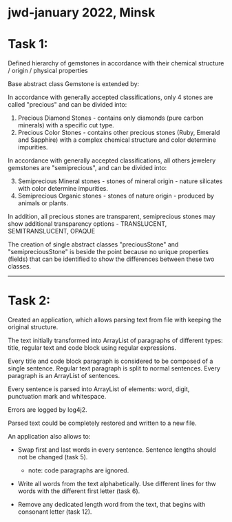 # jwd-january 2022, Minsk
# Task 1:

Defined hierarchy of gemstones in accordance with their chemical structure / origin / physical properties

Base abstract class Gemstone is extended by:

In accordance with generally accepted classifications, only 4 stones are called "precious" and can be divided into:

1. Precious Diamond Stones - contains only diamonds (pure carbon minerals) with a specific cut type.
2. Precious Color Stones - contains other precious stones (Ruby, Emerald and Sapphire) with a complex chemical structure
and color determine impurities.

In accordance with generally accepted classifications, all others jewelery gemstones are "semiprecious", and 
can be divided into:

3. Semiprecious Mineral stones - stones of mineral origin - nature silicates with color determine impurities.
4. Semiprecious Organic stones - stones of nature origin - produced by animals or plants.

In addition, all precious stones are transparent, semiprecious stones may show additional transparency options -
TRANSLUCENT, SEMITRANSLUCENT, OPAQUE

The creation of single abstract classes "preciousStone" and "semipreciousStone" is beside the point because no unique
properties (fields) that can be identified to show the differences between these two classes.

**********************************************************************************************************************
# Task 2:

Created an application, which allows parsing text from file with keeping the original structure.

The text initially transformed into ArrayList of paragraphs of different types: title, regular text and code block
using regular expressions.

Every title and code block paragraph is considered to be composed of a single sentence. Regular text paragraph is
split to normal sentences. Every paragraph is an ArrayList of sentences.

Every sentence is parsed into ArrayList of elements: word, digit, punctuation mark and whitespace.

Errors are logged by log4j2.

Parsed text could be completely restored and written to a new file.

An application also allows to:

 - Swap first and last words in every sentence. Sentence lengths should not be changed (task 5). 
   - note: code paragraphs are ignored.
 
 - Write all words from the text alphabetically. Use different lines for thw words with the different first
   letter (task 6).

 - Remove any dedicated length word from the text, that begins with consonant letter (task 12).

